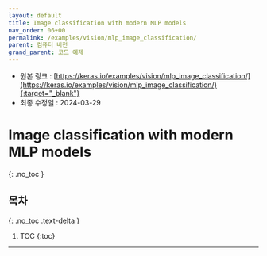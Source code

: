 ```yaml
---
layout: default
title: Image classification with modern MLP models
nav_order: 06+00
permalink: /examples/vision/mlp_image_classification/
parent: 컴퓨터 비전
grand_parent: 코드 예제
---
```


* 원본 링크 : [https://keras.io/examples/vision/mlp_image_classification/](https://keras.io/examples/vision/mlp_image_classification/){:target="_blank"}
* 최종 수정일 : 2024-03-29

# Image classification with modern MLP models
{: .no_toc }

## 목차
{: .no_toc .text-delta }

1. TOC
{:toc}

---
